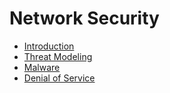 # Network Security
- [Introduction](01_introduction.md)
- [Threat Modeling](02_threat_modeling.md)
- [Malware](03_malware.md)
- [Denial of Service](04_dos.md)
